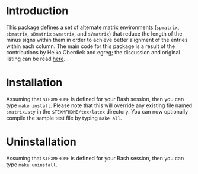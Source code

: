 <!--
  ** File Name:	README.md
  ** Author:	Aditya Ramesh
  ** Date:	02/04/2013
  ** Contact:	_@adityaramesh.com
-->

# Introduction

This package defines a set of alternate matrix environments (`spmatrix`,
`sbmatrix`, `sBmatrix` `svmatrix`, and `sVmatrix`) that reduce the length of the
minus signs within them in order to achieve better alignment of the entries
within each column. The main code for this package is a result of the
contributions by Heiko Oberdiek and egreg; the discussion and original listing
can be read
[here](http://tex.stackexchange.com/questions/96615/replacing-leading-minus-signs-in-environment).

# Installation

Assuming that `$TEXMFHOME` is defined for your Bash session, then you can type
`make install`. Please note that this will override any existing file named
`smatrix.sty` in the `$TEXMFHOME/tex/latex` directory. You can now optionally
compile the sample test file by typing `make all`.

# Uninstallation

Assuming that `$TEXMFHOME` is defined for your Bash session, then you can type
`make uninstall`.
